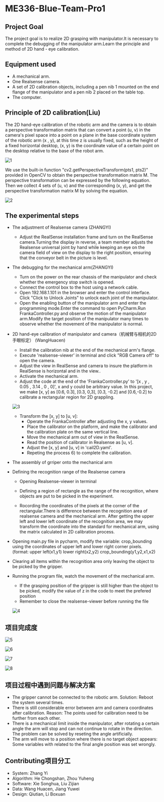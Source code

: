 # ME336-Blue-Team-Pro1

## Project Goal
The project goal is to realize 2D grasping with manipulator.It is necessary to complete the debugging of the manipulator arm.Learn the principle and method of 2D hand - eye calibration.


## Equipment used
- A mechanical arm.
- One Realsense camera.
- A set of 2D calibration objects, including a pen nib 1 mounted on the end flange of the manipulator and a pen nib 2 placed on the table top.
- The computer.


## Principle of 2D calibration(Liu)
The 2D hand-eye calibration of the robotic arm and the camera is to obtain a perspective transformation matrix that can convert a point (u, v) in the camera's pixel space into a point on a plane in the base coordinate system of the robotic arm (x , y), at this time z is usually fixed, such as the height of a fixed horizontal desktop, (x, y) is the coordinate value of a certain point on the desktop relative to the base of the robot arm.

![1](./image/1.png)

We use the built-in function "cv2.getPerspectiveTransform(pts1, pts2)" provided in OpenCV to obtain the perspective transformation matrix M. The perspective transformation can be expressed by the following equation. Then we collect 4 sets of (u, v) and the corresponding (x, y), and get the perspective transformation matrix M by solving the equation.

![2](./image/2.png)


## The experimental steps
- The adjustment of Realsense camera (ZHANGYI)
    - Adjust the RealSense installation frame and turn on the RealSense camera.Turning the  display in reverse, a team member adjusts the Realsense universal joint by hand while keeping an eye on the camera field of view on the display to the right position, ensuring that the conveyor belt in the picture is level. 


- The debugging for the mechanical arm(ZHANGYI)
    - Turn on the power on the rear chassis of the manipulator and check whether the emergency stop switch is opened.
    - Connect the control box to the host using a network cable.
    - Open 192.168.1.101 in the browser and enter the control interface. Click "Click to Unlock Joints" to unlock each joint of the manipulator.
    - Open the enabling button of the manipulator arm and enter the programming mode.Enter the command to open PyCharm.Run FrankaController.py and observe the motion of the manipulator arm.Modify the target position of the manipulator many times to observe whether the movement of the manipulator is normal.


- 2D hand-eye calibration of manipulator and camera（机械臂与相机的2D手眼标定） (WangHuacen)
    - Install the calibration nib at the end of the mechanical arm's flange.
    - Execute 'realsense-viewer' in terminal and click "RGB Camera off" to open the camera.
    - Adjust the view in RealSense and camera to insure the platform in RealSense is horizontal and in the view..
    - Activate the mechanical arm.
    - Adjust the code at the end of the 'FrankaController.py' to '[x , y , 0.05 , 3.14 , 0 , 0]', x and y could be arbitrary value. In this project, we make [x, y] as [0.6, 0.3], [0.3, 0,3], [0.3, -0.2] and [0.6,-0.2] to calibrate a rectangular region for 2D grappling.

    ![3](./image/3.png)

    - Transform the [x, y] to [u, v]:
        - Operate the FrankaController after adjusting the x, y values.
        - Place the calibrator on the platform, and make the calibrator and the calibration plate on the same vertical line.
        - Move the mechanical arm out of view in the RealSense.
        - Read the position of calibrator in Realsense as [u, v].
        - Adjust the [x, y] and [u, v] in 'cail2D.yaml'.
        - Repeting the process 6) to complete the calibration.


- The assembly of grriper onto the mechanical arm


- Defining the recognition range of the Realsense camera 
    - Opening Realsense-viewer in terminal

    - Defining a region of rectangle as the range of the recognition, where objects are put to be picked in the experiment.

    - Rocording the coordinates of the pixels at the corner of the rectangular.There is difference between the recognition area of  realsense camera and the mechanical arm. After getting the upper left and lower left coordinate of the recognition area, we may transform the coordinate into the standard for mechanical arm, using the matrix calculated in 2D calibration process.
    

- Opening main.py file in pycharm, modify the variable: crop_bounding using the coordinates of upper left and lower right corner pixels. (format: upper left(x1,y1) lower right(x2,y2) crop_bounding(y1,y2,x1,x2)


- Clearing all items within the recognition area only leaving the object to be picked by the gripper.


- Running the program file, watch the movement of the mechanical arm. 
    - If the grasping position of the gripper is still higher than the object to be picked, modify the value of z in the code to meet the prefered position
    - Remember to close the realsense-viewer before running the file 

    ![4](./image/4.png)


## 项目完成度

![5](./image/5.jfif)

![6](./image/6.jfif)

![7](./image/7.jfif)

![8](./image/8.jfif)


## 项目过程中遇到问题与解决方案
- The gripper cannot be connected to the robotic arm. Solution: Reboot the system several times.
- There is still considerable error between arm and camera coordinates after calibration. Reason: The points used for calibration need to be further from each other.
- There is a mechanical limit inside the manipulator, after rotating a certain angle the arm will stop and can not continue to rotate in the direction. The problem can be solved by reseting the angle artificially.
- The arm will move to a position where there is no target object appears: Some variables with related to the final angle position was set wrongly.


## Contributing项目分工
- System: Zhang Yi 
- Algorithm: He Chongshan, Zhou Yuheng
- Software: Xie Songhua, Liu Zijian
- Data: Wang Huacen, Jiang Yuwei
- Design: Qiutian, Li Boxuan